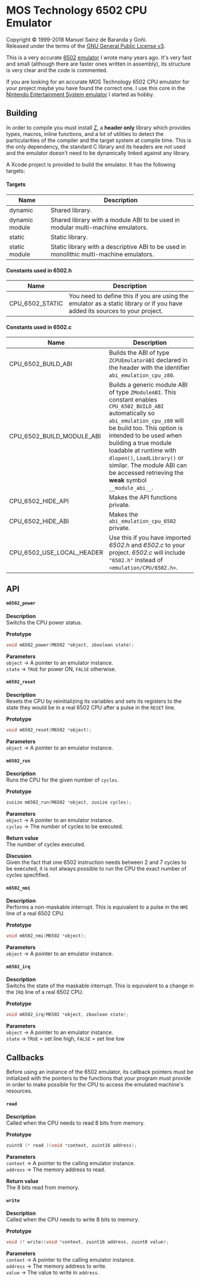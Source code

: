 # MOS Technology 6502 CPU Emulator
Copyright © 1999-2018 Manuel Sainz de Baranda y Goñi.  
Released under the terms of the [GNU General Public License v3](http://www.gnu.org/copyleft/gpl.html).

This is a very accurate [6502](http://en.wikipedia.org/wiki/MOS_Technology_6502) [emulator](http://en.wikipedia.org/wiki/Emulator) I wrote many years ago. It's very fast and small (although there are faster ones written in assembly), its structure is very clear and the code is commented.

If you are looking for an accurate MOS Technology 6502 CPU emulator for your project maybe you have found the correct one. I use this core in the [Nintendo Entertainment System emulator](http://github.com/redcode/NEStalin) I started as hobby.


## Building

In order to compile you must install [Z](http://github.com/redcode/Z), a **header only** library which provides types, macros, inline functions, and a lot of utilities to detect the particularities of the compiler and the target system at compile time. This is the only dependency, the standard C library and its headers are not used and the emulator doesn't need to be dynamically linked against any library.

A Xcode project is provided to build the emulator. It has the following targets:

#### Targets

Name | Description
--- | ---
dynamic | Shared library.
dynamic module  | Shared library with a module ABI to be used in modular multi-machine emulators.
static | Static library.
static module | Static library with a descriptive ABI to be used in monolithic multi-machine emulators.

#### Constants used in 6502.h

Name | Description
--- | ---
CPU_6502_STATIC | You need to define this if you are using the emulator as a static library or if you have added its sources to your project.

#### Constants used in 6502.c
Name | Description
--- | ---
CPU_6502_BUILD_ABI | Builds the ABI of type `ZCPUEmulatorABI` declared in the header with the identifier `abi_emulation_cpu_z80`.
CPU_6502_BUILD_MODULE_ABI | Builds a generic module ABI of type `ZModuleABI`. This constant enables `CPU_6502_BUILD_ABI` automatically so `abi_emulation_cpu_z80` will be build too. This option is intended to be used when building a true module loadable at runtime with `dlopen()`, `LoadLibrary()` or similar. The module ABI can be accessed retrieving the **weak** symbol `__module_abi__`.
CPU_6502_HIDE_API | Makes the API functions private.
CPU_6502_HIDE_ABI | Makes the `abi_emulation_cpu_6502` private.
CPU_6502_USE_LOCAL_HEADER | Use this if you have imported _6502.h_ and _6502.c_ to your project. _6502.c_ will include `"6502.h"` instead of `<emulation/CPU/6502.h>`.


## API

#### `m6502_power`

**Description**  
Switchs the CPU power status.   

**Prototype**  
```C
void m6502_power(M6502 *object, zboolean state);
```
**Parameters**  
`object` → A pointer to an emulator instance.  
`state` → `TRUE` for power ON, `FALSE` otherwise.  

#### `m6502_reset`

**Description**  
Resets the CPU by reinitializing its variables and sets its registers to the state they would be in a real 6502 CPU after a pulse in the `RESET` line.   

**Prototype**
```C
void m6502_reset(M6502 *object);
```

**Parameters**  
`object` → A pointer to an emulator instance.  

#### `m6502_run`

**Description**  
Runs the CPU for the given number of ```cycles```.   

**Prototype**  
```C
zusize m6502_run(M6502 *object, zusize cycles);
```

**Parameters**  
`object` → A pointer to an emulator instance.  
`cycles` → The number of cycles to be executed.  

**Return value**  
The number of cycles executed.   

**Discusion**  
Given the fact that one 6502 instruction needs between 2 and 7 cycles to be executed, it is not always possible to run the CPU the exact number of cycles specfified.   

#### `m6502_nmi`

**Description**  
Performs a non-maskable interrupt. This is equivalent to a pulse in the `NMI` line of a real 6502 CPU.   

**Prototype**  
```C
void m6502_nmi(M6502 *object);
```

**Parameters**  
`object` → A pointer to an emulator instance.  

#### `m6502_irq`

**Description**  
Switchs the state of the maskable interrupt. This is equivalent to a change in the `IRQ` line of a real 6502 CPU.   

**Prototype**  
```C
void m6502_irq(M6502 *object, zboolean state);
```

**Parameters**  
`object` → A pointer to an emulator instance.  
`state` → `TRUE` = set line high, `FALSE` = set line low  


## Callbacks

Before using an instance of the 6502 emulator, its callback pointers must be initialized with the pointers to the functions that your program must provide in order to make possible for the CPU to access the emulated machine's resources.

#### `read` 

**Description**  
Called when the CPU needs to read 8 bits from memory.   

**Prototype**  
```C
zuint8 (* read )(void *context, zuint16 address);
```

**Parameters**  
`context` → A pointer to the calling emulator instance.  
`address` → The memory address to read.  

**Return value**  
The 8 bits read from memory.   

#### `write`

**Description**  
Called when the CPU needs to write 8 bits to memory.   

**Prototype**  
```C
void (* write)(void *context, zuint16 address, zuint8 value);
```

**Parameters**  
`context` → A pointer to the calling emulator instance.  
`address` → The memory address to write.  
`value` → The value to write in `address`.  
